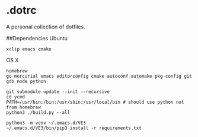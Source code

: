# .dotrc
A personal collection of dotfiles.

##Dependencies
Ubuntu

```
xclip emacs cmake
```

OS X

```
homebrew
go mercurial emacs editorconfig cmake autoconf automake pkg-config git gdb node python
```

```
git submodule update --init --recursive
cd ycmd
PATH=/usr/bin:/bin:/usr/sbin:/usr/local/bin # should use python not from homebrew
python3 ./build.py --all

python3 -m venv ~/.emacs.d/VE3
~/.emacs.d/VE3/bin/pip3 install -r requirements.txt
```